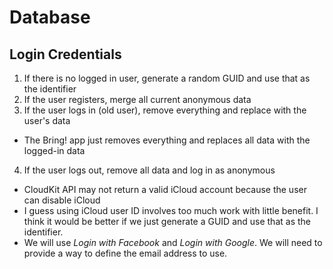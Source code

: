 # Database

## Login Credentials

1. If there is no logged in user, generate a random GUID and use that as the identifier
2. If the user registers, merge all current anonymous data
3. If the user logs in (old user), remove everything and replace with the user's data
  * The Bring! app just removes everything and replaces all data with the logged-in data
4. If the user logs out, remove all data and log in as anonymous

* CloudKit API may not return a valid iCloud account because the user can disable iCloud
* I guess using iCloud user ID involves too much work with little benefit. I think it would be better if we just generate a GUID and use that as the identifier. 
* We will use _Login with Facebook_ and _Login with Google_. We will need to provide a way to define the email address to use.

